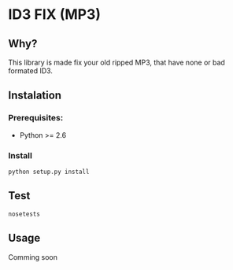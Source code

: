 # ID3 FIX (MP3)

## Why?

This library is made fix your old ripped MP3, that have none or bad formated ID3. 

## Instalation

### Prerequisites:

* Python >= 2.6

### Install

	python setup.py install

## Test

	nosetests

## Usage

Comming soon